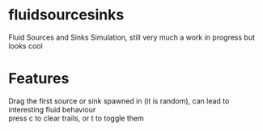 # fluidsourcesinks
Fluid Sources and Sinks Simulation, still very much a work in progress but looks cool
# Features
Drag the first source or sink spawned in (it is random), can lead to interesting fluid behaviour\
press c to clear trails, or t to toggle them

